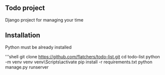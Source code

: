 ## Todo project
Django project for managing your time


## Installation
Python must be already installed

'''shell
git clone https://github.com/flatchers/todo-list.git
cd todo-list
python -m venv venv
venv\Scripts\activate
pip install -r requirements.txt
python manage.py runserver
